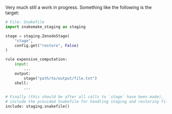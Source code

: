 Very much still a work in progress. Something like the following is the target:

```python
# File: Snakefile
import snakemake_staging as staging

stage = staging.ZenodoStage(
    "stage",
    config.get("restore", False)
)

rule expensive_computation:
    input:
        ...
    output:
        stage("path/to/output/file.txt")
    shell:
        ...

# Finally (this should be after all calls to `stage` have been made),
# include the provided Snakefile for handling staging and restoring files.
include: staging.snakefile()
```
